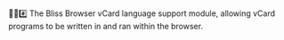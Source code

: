 🌳️🌐️#️⃣️ The Bliss Browser vCard language support module, allowing vCard programs to be written in and ran within the browser.
